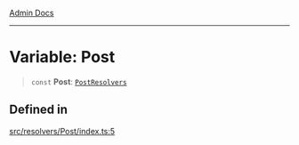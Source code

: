 [Admin Docs](/)

***

# Variable: Post

> `const` **Post**: [`PostResolvers`](../../../types/generatedGraphQLTypes/type-aliases/PostResolvers.md)

## Defined in

[src/resolvers/Post/index.ts:5](https://github.com/Suyash878/talawa-api/blob/cfd688207611ba245c99edd8dbaccb2cdbf6a043/src/resolvers/Post/index.ts#L5)
